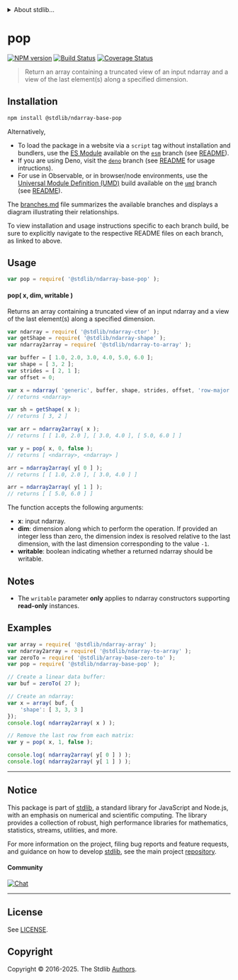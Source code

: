 <!--

@license Apache-2.0

Copyright (c) 2025 The Stdlib Authors.

Licensed under the Apache License, Version 2.0 (the "License");
you may not use this file except in compliance with the License.
You may obtain a copy of the License at

   http://www.apache.org/licenses/LICENSE-2.0

Unless required by applicable law or agreed to in writing, software
distributed under the License is distributed on an "AS IS" BASIS,
WITHOUT WARRANTIES OR CONDITIONS OF ANY KIND, either express or implied.
See the License for the specific language governing permissions and
limitations under the License.

-->


<details>
  <summary>
    About stdlib...
  </summary>
  <p>We believe in a future in which the web is a preferred environment for numerical computation. To help realize this future, we've built stdlib. stdlib is a standard library, with an emphasis on numerical and scientific computation, written in JavaScript (and C) for execution in browsers and in Node.js.</p>
  <p>The library is fully decomposable, being architected in such a way that you can swap out and mix and match APIs and functionality to cater to your exact preferences and use cases.</p>
  <p>When you use stdlib, you can be absolutely certain that you are using the most thorough, rigorous, well-written, studied, documented, tested, measured, and high-quality code out there.</p>
  <p>To join us in bringing numerical computing to the web, get started by checking us out on <a href="https://github.com/stdlib-js/stdlib">GitHub</a>, and please consider <a href="https://opencollective.com/stdlib">financially supporting stdlib</a>. We greatly appreciate your continued support!</p>
</details>

# pop

[![NPM version][npm-image]][npm-url] [![Build Status][test-image]][test-url] [![Coverage Status][coverage-image]][coverage-url] <!-- [![dependencies][dependencies-image]][dependencies-url] -->

> Return an array containing a truncated view of an input ndarray and a view of the last element(s) along a specified dimension.

<!-- Section to include introductory text. Make sure to keep an empty line after the intro `section` element and another before the `/section` close. -->

<section class="intro">

</section>

<!-- /.intro -->

<!-- Package usage documentation. -->

<section class="installation">

## Installation

```bash
npm install @stdlib/ndarray-base-pop
```

Alternatively,

-   To load the package in a website via a `script` tag without installation and bundlers, use the [ES Module][es-module] available on the [`esm`][esm-url] branch (see [README][esm-readme]).
-   If you are using Deno, visit the [`deno`][deno-url] branch (see [README][deno-readme] for usage intructions).
-   For use in Observable, or in browser/node environments, use the [Universal Module Definition (UMD)][umd] build available on the [`umd`][umd-url] branch (see [README][umd-readme]).

The [branches.md][branches-url] file summarizes the available branches and displays a diagram illustrating their relationships.

To view installation and usage instructions specific to each branch build, be sure to explicitly navigate to the respective README files on each branch, as linked to above.

</section>

<section class="usage">

## Usage

```javascript
var pop = require( '@stdlib/ndarray-base-pop' );
```

#### pop( x, dim, writable )

Returns an array containing a truncated view of an input ndarray and a view of the last element(s) along a specified dimension.

```javascript
var ndarray = require( '@stdlib/ndarray-ctor' );
var getShape = require( '@stdlib/ndarray-shape' );
var ndarray2array = require( '@stdlib/ndarray-to-array' );

var buffer = [ 1.0, 2.0, 3.0, 4.0, 5.0, 6.0 ];
var shape = [ 3, 2 ];
var strides = [ 2, 1 ];
var offset = 0;

var x = ndarray( 'generic', buffer, shape, strides, offset, 'row-major' );
// returns <ndarray>

var sh = getShape( x );
// returns [ 3, 2 ]

var arr = ndarray2array( x );
// returns [ [ 1.0, 2.0 ], [ 3.0, 4.0 ], [ 5.0, 6.0 ] ]

var y = pop( x, 0, false );
// returns [ <ndarray>, <ndarray> ]

arr = ndarray2array( y[ 0 ] );
// returns [ [ 1.0, 2.0 ], [ 3.0, 4.0 ] ]

arr = ndarray2array( y[ 1 ] );
// returns [ [ 5.0, 6.0 ] ]
```

The function accepts the following arguments:

-   **x**: input ndarray.
-   **dim**: dimension along which to perform the operation. If provided an integer less than zero, the dimension index is resolved relative to the last dimension, with the last dimension corresponding to the value `-1`.
-   **writable**: boolean indicating whether a returned ndarray should be writable.

</section>

<!-- /.usage -->

<!-- Package usage notes. Make sure to keep an empty line after the `section` element and another before the `/section` close. -->

<section class="notes">

## Notes

-   The `writable` parameter **only** applies to ndarray constructors supporting **read-only** instances.

</section>

<!-- /.notes -->

<!-- Package usage examples. -->

<section class="examples">

## Examples

<!-- eslint no-undef: "error" -->

```javascript
var array = require( '@stdlib/ndarray-array' );
var ndarray2array = require( '@stdlib/ndarray-to-array' );
var zeroTo = require( '@stdlib/array-base-zero-to' );
var pop = require( '@stdlib/ndarray-base-pop' );

// Create a linear data buffer:
var buf = zeroTo( 27 );

// Create an ndarray:
var x = array( buf, {
    'shape': [ 3, 3, 3 ]
});
console.log( ndarray2array( x ) );

// Remove the last row from each matrix:
var y = pop( x, 1, false );

console.log( ndarray2array( y[ 0 ] ) );
console.log( ndarray2array( y[ 1 ] ) );
```

</section>

<!-- /.examples -->

<!-- Section to include cited references. If references are included, add a horizontal rule *before* the section. Make sure to keep an empty line after the `section` element and another before the `/section` close. -->

<section class="references">

</section>

<!-- /.references -->

<!-- Section for related `stdlib` packages. Do not manually edit this section, as it is automatically populated. -->

<section class="related">

</section>

<!-- /.related -->

<!-- Section for all links. Make sure to keep an empty line after the `section` element and another before the `/section` close. -->


<section class="main-repo" >

* * *

## Notice

This package is part of [stdlib][stdlib], a standard library for JavaScript and Node.js, with an emphasis on numerical and scientific computing. The library provides a collection of robust, high performance libraries for mathematics, statistics, streams, utilities, and more.

For more information on the project, filing bug reports and feature requests, and guidance on how to develop [stdlib][stdlib], see the main project [repository][stdlib].

#### Community

[![Chat][chat-image]][chat-url]

---

## License

See [LICENSE][stdlib-license].


## Copyright

Copyright &copy; 2016-2025. The Stdlib [Authors][stdlib-authors].

</section>

<!-- /.stdlib -->

<!-- Section for all links. Make sure to keep an empty line after the `section` element and another before the `/section` close. -->

<section class="links">

[npm-image]: http://img.shields.io/npm/v/@stdlib/ndarray-base-pop.svg
[npm-url]: https://npmjs.org/package/@stdlib/ndarray-base-pop

[test-image]: https://github.com/stdlib-js/ndarray-base-pop/actions/workflows/test.yml/badge.svg?branch=main
[test-url]: https://github.com/stdlib-js/ndarray-base-pop/actions/workflows/test.yml?query=branch:main

[coverage-image]: https://img.shields.io/codecov/c/github/stdlib-js/ndarray-base-pop/main.svg
[coverage-url]: https://codecov.io/github/stdlib-js/ndarray-base-pop?branch=main

<!--

[dependencies-image]: https://img.shields.io/david/stdlib-js/ndarray-base-pop.svg
[dependencies-url]: https://david-dm.org/stdlib-js/ndarray-base-pop/main

-->

[chat-image]: https://img.shields.io/gitter/room/stdlib-js/stdlib.svg
[chat-url]: https://app.gitter.im/#/room/#stdlib-js_stdlib:gitter.im

[stdlib]: https://github.com/stdlib-js/stdlib

[stdlib-authors]: https://github.com/stdlib-js/stdlib/graphs/contributors

[umd]: https://github.com/umdjs/umd
[es-module]: https://developer.mozilla.org/en-US/docs/Web/JavaScript/Guide/Modules

[deno-url]: https://github.com/stdlib-js/ndarray-base-pop/tree/deno
[deno-readme]: https://github.com/stdlib-js/ndarray-base-pop/blob/deno/README.md
[umd-url]: https://github.com/stdlib-js/ndarray-base-pop/tree/umd
[umd-readme]: https://github.com/stdlib-js/ndarray-base-pop/blob/umd/README.md
[esm-url]: https://github.com/stdlib-js/ndarray-base-pop/tree/esm
[esm-readme]: https://github.com/stdlib-js/ndarray-base-pop/blob/esm/README.md
[branches-url]: https://github.com/stdlib-js/ndarray-base-pop/blob/main/branches.md

[stdlib-license]: https://raw.githubusercontent.com/stdlib-js/ndarray-base-pop/main/LICENSE

</section>

<!-- /.links -->
